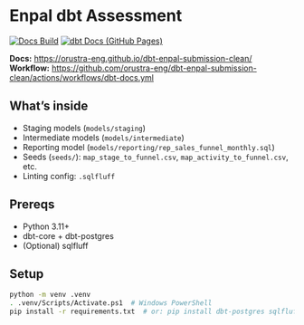 # Enpal dbt Assessment

[![Docs Build](https://github.com/orustra-eng/dbt-enpal-submission-clean/actions/workflows/dbt-docs.yml/badge.svg?branch=main)](https://github.com/orustra-eng/dbt-enpal-submission-clean/actions/workflows/dbt-docs.yml)
[![dbt Docs (GitHub Pages)](https://img.shields.io/badge/dbt%20Docs-View%20site-blue)](https://orustra-eng.github.io/dbt-enpal-submission-clean/)

**Docs:** https://orustra-eng.github.io/dbt-enpal-submission-clean/  
**Workflow:** https://github.com/orustra-eng/dbt-enpal-submission-clean/actions/workflows/dbt-docs.yml


## What’s inside
- Staging models (`models/staging`)
- Intermediate models (`models/intermediate`)
- Reporting model (`models/reporting/rep_sales_funnel_monthly.sql`)
- Seeds (`seeds/`): `map_stage_to_funnel.csv`, `map_activity_to_funnel.csv`, etc.
- Linting config: `.sqlfluff`

## Prereqs
- Python 3.11+
- dbt-core + dbt-postgres
- (Optional) sqlfluff

## Setup
```bash
python -m venv .venv
. .venv/Scripts/Activate.ps1  # Windows PowerShell
pip install -r requirements.txt  # or: pip install dbt-postgres sqlfluff


